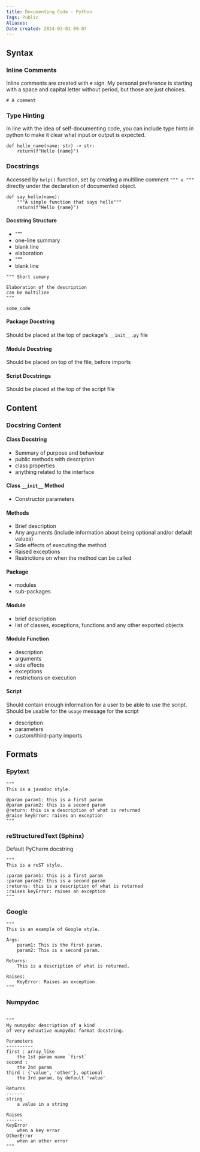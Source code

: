 ```yaml
---
title: Documenting Code - Python
Tags: Public
Aliases:
Date created: 2024-03-01 09:07
---
```


## Syntax

### Inline Comments
Inline comments are created with `#` sign.
My personal preference is starting with a space and capital letter without period, but those are just choices.

`# A comment`

### Type Hinting
In line with the idea of self-documenting code, you can include type hints in python to make it clear what input or output is expected.

```
def hello_name(name: str) -> str:
    return(f"Hello {name}")
```

### Docstrings
Accessed by `help()` function, set by creating a multiline comment `""" x """` directly under the declaration of documented object.

```
def say_hello(name):
    """A simple function that says hello"""
    return(f"Hello {name}")
```

#### Docstring Structure
- """
- one-line summary
- blank line
- elaboration
- """
- blank line

```
""" Short sumary

Elaboration of the description
can be multiline
"""

some_code
```

#### Package Docstring
Should be placed at the top of package's `__init__.py` file

#### Module Docstring
Should be placed on top of the file, before imports

#### Script Docstrings 
Should be placed at the top of the script file

## Content
### Docstring Content

#### Class Docstring
- Summary of purpose and behaviour
- public methods with description
- class properties
- anything related to the interface

#### Class `__init__` Method
- Constructor parameters

#### Methods
- Brief description
- Any arguments (include information about being optional and/or default values)
- Side effects of executing the method
- Raised exceptions
- Restrictions on when the method can be called

#### Package
- modules 
- sub-packages

#### Module
- brief description 
- list of classes, exceptions, functions and any other exported objects

#### Module Function
- description 
- arguments
- side effects
- exceptions 
- restrictions on execution

#### Script
Should contain enough information for a user to be able to use the script. Should be usable for the `usage` message for the script
- description
- parameters
- custom/third-party imports

## Formats

### Epytext
```
"""
This is a javadoc style.

@param param1: this is a first param
@param param2: this is a second param
@return: this is a description of what is returned
@raise keyError: raises an exception
"""
```

### reStructuredText (Sphinx)
Default PyCharm docstring
```
"""
This is a reST style.

:param param1: this is a first param
:param param2: this is a second param
:returns: this is a description of what is returned
:raises keyError: raises an exception
"""
```
### Google
```
"""
This is an example of Google style.

Args:
    param1: This is the first param.
    param2: This is a second param.

Returns:
    This is a description of what is returned.

Raises:
    KeyError: Raises an exception.
"""
```

### Numpydoc
```

"""
My numpydoc description of a kind
of very exhautive numpydoc format docstring.

Parameters
----------
first : array_like
    the 1st param name `first`
second :
    the 2nd param
third : {'value', 'other'}, optional
    the 3rd param, by default 'value'

Returns
-------
string
    a value in a string

Raises
------
KeyError
    when a key error
OtherError
    when an other error
"""
```
